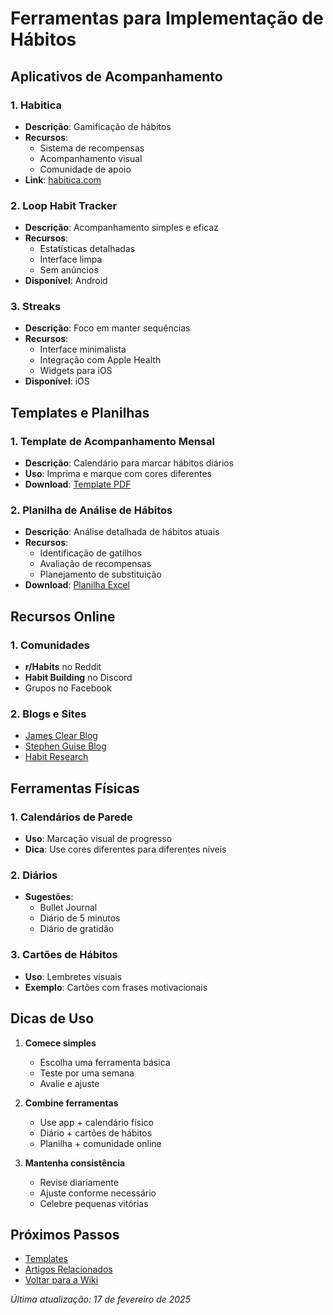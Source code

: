 # Ferramentas para Implementação de Hábitos

## Aplicativos de Acompanhamento

### 1. Habitica
- **Descrição**: Gamificação de hábitos
- **Recursos**: 
  - Sistema de recompensas
  - Acompanhamento visual
  - Comunidade de apoio
- **Link**: [habitica.com](https://habitica.com)

### 2. Loop Habit Tracker
- **Descrição**: Acompanhamento simples e eficaz
- **Recursos**:
  - Estatísticas detalhadas
  - Interface limpa
  - Sem anúncios
- **Disponível**: Android

### 3. Streaks
- **Descrição**: Foco em manter sequências
- **Recursos**:
  - Interface minimalista
  - Integração com Apple Health
  - Widgets para iOS
- **Disponível**: iOS

## Templates e Planilhas

### 1. Template de Acompanhamento Mensal
- **Descrição**: Calendário para marcar hábitos diários
- **Uso**: Imprima e marque com cores diferentes
- **Download**: [Template PDF](/recursos/templates/calendario-mensal.pdf)

### 2. Planilha de Análise de Hábitos
- **Descrição**: Análise detalhada de hábitos atuais
- **Recursos**:
  - Identificação de gatilhos
  - Avaliação de recompensas
  - Planejamento de substituição
- **Download**: [Planilha Excel](/recursos/templates/analise-habitos.xlsx)

## Recursos Online

### 1. Comunidades
- **r/Habits** no Reddit
- **Habit Building** no Discord
- Grupos no Facebook

### 2. Blogs e Sites
- [James Clear Blog](https://jamesclear.com)
- [Stephen Guise Blog](https://stephenguise.com)
- [Habit Research](https://habitresearch.com)

## Ferramentas Físicas

### 1. Calendários de Parede
- **Uso**: Marcação visual de progresso
- **Dica**: Use cores diferentes para diferentes níveis

### 2. Diários
- **Sugestões**:
  - Bullet Journal
  - Diário de 5 minutos
  - Diário de gratidão

### 3. Cartões de Hábitos
- **Uso**: Lembretes visuais
- **Exemplo**: Cartões com frases motivacionais

## Dicas de Uso

1. **Comece simples**
   - Escolha uma ferramenta básica
   - Teste por uma semana
   - Avalie e ajuste

2. **Combine ferramentas**
   - Use app + calendário físico
   - Diário + cartões de hábitos
   - Planilha + comunidade online

3. **Mantenha consistência**
   - Revise diariamente
   - Ajuste conforme necessário
   - Celebre pequenas vitórias

## Próximos Passos
- [Templates](/recursos/templates)
- [Artigos Relacionados](/recursos/artigos)
- [Voltar para a Wiki](/)

*Última atualização: 17 de fevereiro de 2025* 